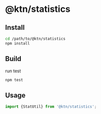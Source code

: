 # @ktn/statistics

## Install

```bash
cd /path/to/@ktn/statistics
npm install
```

## Build

run test

```bash
npm test
```

## Usage


```javascript
import {StatUtil} from '@ktn/statistics';
```
